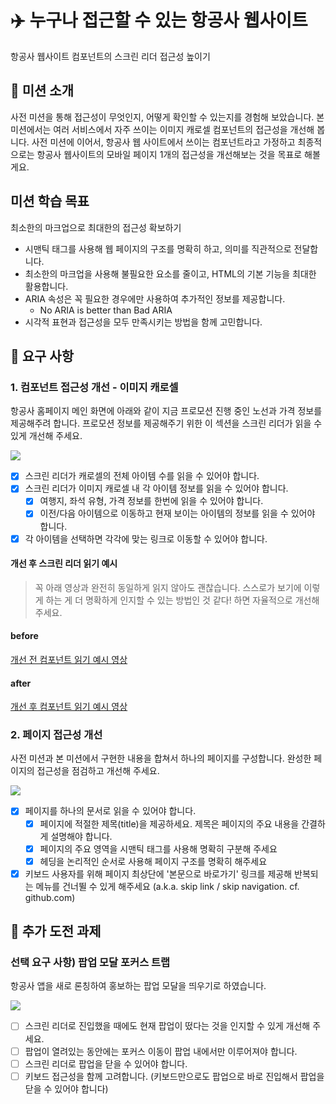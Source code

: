 # ✈️ 누구나 접근할 수 있는 항공사 웹사이트

항공사 웹사이트 컴포넌트의 스크린 리더 접근성 높이기

## 📕 미션 소개

사전 미션을 통해 접근성이 무엇인지, 어떻게 확인할 수 있는지를 경험해 보았습니다.
본 미션에서는 여러 서비스에서 자주 쓰이는 이미지 캐로셀 컴포넌트의 접근성을 개선해 봅니다.
사전 미션에 이어서, 항공사 웹 사이트에서 쓰이는 컴포넌트라고 가정하고
최종적으로는 항공사 웹사이트의 모바일 페이지 1개의 접근성을 개선해보는 것을 목표로 해볼게요.

## 미션 학습 목표

최소한의 마크업으로 최대한의 접근성 확보하기

- 시맨틱 태그를 사용해 웹 페이지의 구조를 명확히 하고, 의미를 직관적으로 전달합니다.
- 최소한의 마크업을 사용해 불필요한 요소를 줄이고, HTML의 기본 기능을 최대한 활용합니다.
- ARIA 속성은 꼭 필요한 경우에만 사용하여 추가적인 정보를 제공합니다.
  - No ARIA is better than Bad ARIA
- 시각적 표현과 접근성을 모두 만족시키는 방법을 함께 고민합니다.

## 🎯 요구 사항

### 1. 컴포넌트 접근성 개선 - 이미지 캐로셀

항공사 홈페이지 메인 화면에 아래와 같이 지금 프로모션 진행 중인 노선과 가격 정보를 제공해주려 합니다.
프로모션 정보를 제공해주기 위한 이 섹션을 스크린 리더가 읽을 수 있게 개선해 주세요.

![](https://techcourse-storage.s3.ap-northeast-2.amazonaws.com/0ab87ebeeaf9473aa872d902dbf2aac8)

- [x] 스크린 리더가 캐로셀의 전체 아이템 수를 읽을 수 있어야 합니다.
- [x] 스크린 리더가 이미지 캐로셀 내 각 아이템 정보를 읽을 수 있어야 합니다.
  - [x] 여행지, 좌석 유형, 가격 정보를 한번에 읽을 수 있어야 합니다.
  - [x] 이전/다음 아이템으로 이동하고 현재 보이는 아이템의 정보를 읽을 수 있어야 합니다.
- [x] 각 아이템을 선택하면 각각에 맞는 링크로 이동할 수 있어야 합니다.

#### 개선 후 스크린 리더 읽기 예시

> 꼭 아래 영상과 완전히 동일하게 읽지 않아도 괜찮습니다.
> 스스로가 보기에 이렇게 하는 게 더 명확하게 인지할 수 있는 방법인 것 같다! 하면 자율적으로 개선해 주세요.

#### before

[개선 전 컴포넌트 읽기 예시 영상](https://drive.google.com/file/d/1B9X2l8jGdX54Kin6_K0sCpCbJ-FVam29/view?usp=drive_link)

#### after

[개선 후 컴포넌트 읽기 예시 영상](https://drive.google.com/file/d/1xmyZP1Rbr3kVX33qcMRDSZ541ZUXmxML/view)

### 2. 페이지 접근성 개선

사전 미션과 본 미션에서 구현한 내용을 합쳐서 하나의 페이지를 구성합니다.
완성한 페이지의 접근성을 점검하고 개선해 주세요.

![](https://techcourse-storage.s3.ap-northeast-2.amazonaws.com/e57c9451f815414785ab4aae036d9506)

- [x] 페이지를 하나의 문서로 읽을 수 있어야 합니다.
  - [x] 페이지에 적절한 제목(title)을 제공하세요. 제목은 페이지의 주요 내용을 간결하게 설명해야 합니다.
  - [x] 페이지의 주요 영역을 시맨틱 태그를 사용해 명확히 구분해 주세요
  - [x] 헤딩을 논리적인 순서로 사용해 페이지 구조를 명확히 해주세요
- [x] 키보드 사용자를 위해 페이지 최상단에 '본문으로 바로가기' 링크를 제공해 반복되는 메뉴를 건너뛸 수 있게 해주세요 (a.k.a. skip link / skip navigation. cf. github.com)

## 🚚 추가 도전 과제

### 선택 요구 사항) 팝업 모달 포커스 트랩

항공사 앱을 새로 론칭하여 홍보하는 팝업 모달을 띄우기로 하였습니다.

![](https://techcourse-storage.s3.ap-northeast-2.amazonaws.com/80040f7219b54753b860b75c9da42769)

- [ ] 스크린 리더로 진입했을 때에도 현재 팝업이 떴다는 것을 인지할 수 있게 개선해 주세요.
- [ ] 팝업이 열려있는 동안에는 포커스 이동이 팝업 내에서만 이루어져야 합니다.
- [ ] 스크린 리더로 팝업을 닫을 수 있어야 합니다.
- [ ] 키보드 접근성을 함께 고려합니다. (키보드만으로도 팝업으로 바로 진입해서 팝업을 닫을 수 있어야 합니다)
